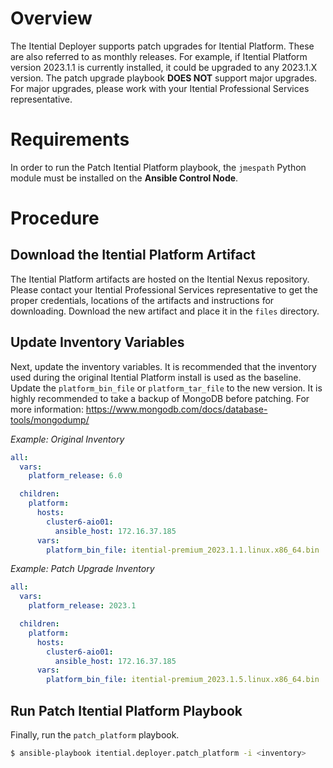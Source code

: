 # Overview

The Itential Deployer supports patch upgrades for Itential Platform.  These are also referred to as
monthly releases.  For example, if Itential Platform version 2023.1.1 is currently installed, it
could be upgraded to any 2023.1.X version.  The patch upgrade playbook **DOES NOT** support major
upgrades.  For major upgrades, please work with your Itential Professional Services representative.

# Requirements

In order to run the Patch Itential Platform playbook, the `jmespath` Python module must be
installed on the **Ansible Control Node**.

# Procedure

## Download the Itential Platform Artifact

The Itential Platform artifacts are hosted on the Itential Nexus repository. Please contact your
Itential Professional Services representative to get the proper credentials, locations of the
artifacts and instructions for downloading.  Download the new artifact and place it in the `files`
directory.

## Update Inventory Variables

Next, update the inventory variables.  It is recommended that the inventory used during the original
 Itential Platform install is used as the baseline.  Update the `platform_bin_file` or
 `platform_tar_file` to the new version.  It is highly recommended to take a backup of MongoDB
 before patching. For more information: https://www.mongodb.com/docs/database-tools/mongodump/

_Example: Original Inventory_

```yaml
all:
  vars:
    platform_release: 6.0

  children:
    platform:
      hosts:
        cluster6-aio01:
          ansible_host: 172.16.37.185
      vars:
        platform_bin_file: itential-premium_2023.1.1.linux.x86_64.bin
```

_Example: Patch Upgrade Inventory_

```yaml
all:
  vars:
    platform_release: 2023.1

  children:
    platform:
      hosts:
        cluster6-aio01:
          ansible_host: 172.16.37.185
      vars:
        platform_bin_file: itential-premium_2023.1.5.linux.x86_64.bin
```

## Run Patch Itential Platform Playbook

Finally, run the `patch_platform` playbook.

```bash
$ ansible-playbook itential.deployer.patch_platform -i <inventory>
```